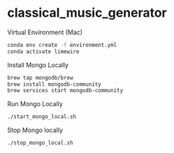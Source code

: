 # classical_music_generator

Virtual Environment (Mac)

``` bash
conda env create -f environment.yml
conda activate limewire
```

Install Mongo Locally
``` bash
brew tap mongodb/brew
brew install mongodb-community
brew services start mongodb-community

```
Run Mongo Locally

``` bash
./start_mongo_local.sh
```

Stop Mongo locally
``` bash
./stop_mongo_local.sh
```
